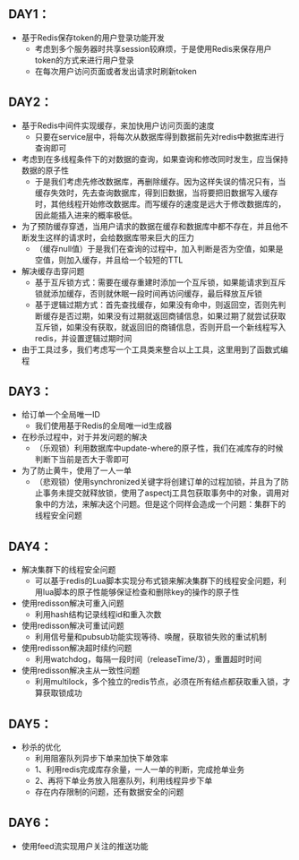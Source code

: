## DAY1：

+ 基于Redis保存token的用户登录功能开发
  + 考虑到多个服务器时共享session较麻烦，于是使用Redis来保存用户token的方式来进行用户登录
  + 在每次用户访问页面或者发出请求时刷新token

## DAY2：

+ 基于Redis中间件实现缓存，来加快用户访问页面的速度
  + 只要在service层中，将每次从数据库得到数据前先对redis中数据库进行查询即可
+ 考虑到在多线程条件下的对数据的查询，如果查询和修改同时发生，应当保持数据的原子性
  + 于是我们考虑先修改数据库，再删除缓存。因为这样失误的情况只有，当缓存失效时，先去查询数据库，得到旧数据，当将要把旧数据写入缓存时，其他线程开始修改数据库。而写缓存的速度是远大于修改数据库的，因此能插入进来的概率极低。
+ 为了预防缓存穿透，当用户请求的数据在缓存和数据库中都不存在，并且他不断发生这样的请求时，会给数据库带来巨大的压力
  + （缓存null值）于是我们在查询的过程中，加入判断是否为空值，如果是空值，则加入缓存，并且给一个较短的TTL
+ 解决缓存击穿问题
  + 基于互斥锁方式：需要在缓存重建时添加一个互斥锁，如果能请求到互斥锁就添加缓存，否则就休眠一段时间再访问缓存，最后释放互斥锁
  + 基于逻辑过期方式：首先查找缓存，如果没有命中，则返回空，否则先判断缓存是否过期，如果没有过期就返回商铺信息，如果过期了就尝试获取互斥锁，如果没有获取，就返回旧的商铺信息，否则开启一个新线程写入redis，并设置逻辑过期时间
+ 由于工具过多，我们考虑写一个工具类来整合以上工具，这里用到了函数式编程

## DAY3：
+ 给订单一个全局唯一ID
  + 我们使用基于Redis的全局唯一id生成器
+ 在秒杀过程中，对于并发问题的解决
  + （乐观锁）利用数据库中update-where的原子性，我们在减库存的时候判断下当前是否大于零即可
+ 为了防止黄牛，使用了一人一单
  + （悲观锁）使用synchronized关键字将创建订单的过程加锁，并且为了防止事务未提交就释放锁，使用了aspectj工具包获取事务中的对象，调用对象中的方法，来解决这个问题。但是这个同样会造成一个问题：集群下的线程安全问题

## DAY4：

+   解决集群下的线程安全问题
    +   可以基于redis的Lua脚本实现分布式锁来解决集群下的线程安全问题，利用lua脚本的原子性能够保证检查和删除key的操作的原子性
+   使用redisson解决可重入问题
    +   利用hash结构记录线程id和重入次数
+   使用redisson解决可重试问题
    +   利用信号量和pubsub功能实现等待、唤醒，获取锁失败的重试机制
+   使用redisson解决超时续约问题
    +   利用watchdog，每隔一段时间（releaseTime/3），重置超时时间
+   使用redisson解决主从一致性问题
    +   利用multilock，多个独立的redis节点，必须在所有结点都获取重入锁，才算获取锁成功

## DAY5：

+   秒杀的优化
    +   利用阻塞队列异步下单来加快下单效率
    +   1、利用redis完成库存余量，一人一单的判断，完成抢单业务
    +   2、再将下单业务放入阻塞队列，利用线程异步下单
    +   存在内存限制的问题，还有数据安全的问题

## DAY6：

+   使用feed流实现用户关注的推送功能